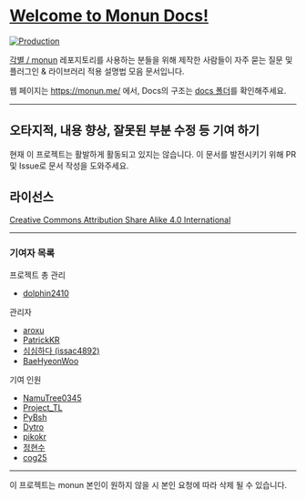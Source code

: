 # [Welcome to Monun Docs!](https://monun.me/)

[![Production](https://api.netlify.com/api/v1/badges/bb695def-f41e-4507-9767-be3f4044c20a/deploy-status)](https://app.netlify.com/sites/monun-docs/deploys)

[각별 / monun](https://github.com/monun) 레포지토리를 사용하는 분들을 위해 제작한 사람들이 자주 묻는 질문 및 플러그인 & 라이브러리 적용 설명법 모음 문서입니다.

웹 페이지는 https://monun.me/ 에서, Docs의 구조는 [docs 폴더](https://github.com/monun-docs/monun-docs/tree/main/docs/)를 확인해주세요.

---

## 오타지적, 내용 향상, 잘못된 부분 수정 등 기여 하기
현재 이 프로젝트는 활발하게 활동되고 있지는 않습니다. 이 문서를 발전시키기 위해 PR 및 Issue로 문서 작성을 도와주세요.

## 라이선스

[Creative Commons Attribution Share Alike 4.0 International](https://github.com/qogusdn1017/monun-documentation-contribution/blob/main/LICENSE.md)

---

### 기여자 목록

프로젝트 총 관리

- [dolphin2410](https://github.com/dolphin2410)

관리자

- [aroxu](https://github.com/aroxu)
- [PatrickKR](https://github.com/patrick-mc)
- [심심하다 (issac4892)](https://github.com/issac4892)
- [BaeHyeonWoo](https://github.com/qogusdn1017)

기여 인원

- [NamuTree0345](https://github.com/NamuTree0345)
- [Project_TL](https://github.com/ProjectTL12345)
- [PyBsh](https://github.com/PyBsh)
- [Dytro](https://github.com/dytroInc)
- [pikokr](https://github.com/pikokr)
- [정현수](https://github.com/wjdgustn)
- [cog25](https://github.com/cog25)

---

이 프로젝트는 monun 본인이 원하지 않을 시 본인 요청에 따라 삭제 될 수 있습니다.